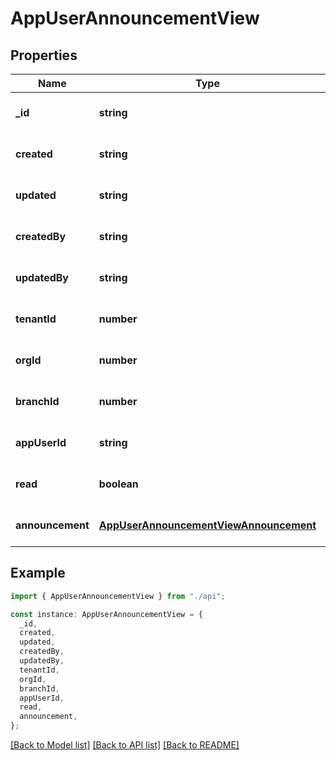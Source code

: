 # AppUserAnnouncementView

## Properties

| Name             | Type                                                                              | Description | Notes                             |
| ---------------- | --------------------------------------------------------------------------------- | ----------- | --------------------------------- |
| **\_id**         | **string**                                                                        |             | [optional] [default to undefined] |
| **created**      | **string**                                                                        |             | [optional] [default to undefined] |
| **updated**      | **string**                                                                        |             | [optional] [default to undefined] |
| **createdBy**    | **string**                                                                        |             | [optional] [default to undefined] |
| **updatedBy**    | **string**                                                                        |             | [optional] [default to undefined] |
| **tenantId**     | **number**                                                                        |             | [optional] [default to undefined] |
| **orgId**        | **number**                                                                        |             | [optional] [default to undefined] |
| **branchId**     | **number**                                                                        |             | [optional] [default to undefined] |
| **appUserId**    | **string**                                                                        |             | [optional] [default to undefined] |
| **read**         | **boolean**                                                                       |             | [optional] [default to undefined] |
| **announcement** | [**AppUserAnnouncementViewAnnouncement**](AppUserAnnouncementViewAnnouncement.md) |             | [optional] [default to undefined] |

## Example

```typescript
import { AppUserAnnouncementView } from "./api";

const instance: AppUserAnnouncementView = {
  _id,
  created,
  updated,
  createdBy,
  updatedBy,
  tenantId,
  orgId,
  branchId,
  appUserId,
  read,
  announcement,
};
```

[[Back to Model list]](../README.md#documentation-for-models) [[Back to API list]](../README.md#documentation-for-api-endpoints) [[Back to README]](../README.md)
